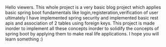 Hello viewers. This whole project is a very basic blog project which applies basic spring boot fundamentals like login,registeration,verification of user ultimately I have implemented spring security and implemented basic rest apis and association of 2 tables using foreign keys. This project is made inorder to implement all these concepts inorder to solidify the concepts of spring boot by applying them to make real life applications. I hope you will learn something :)

